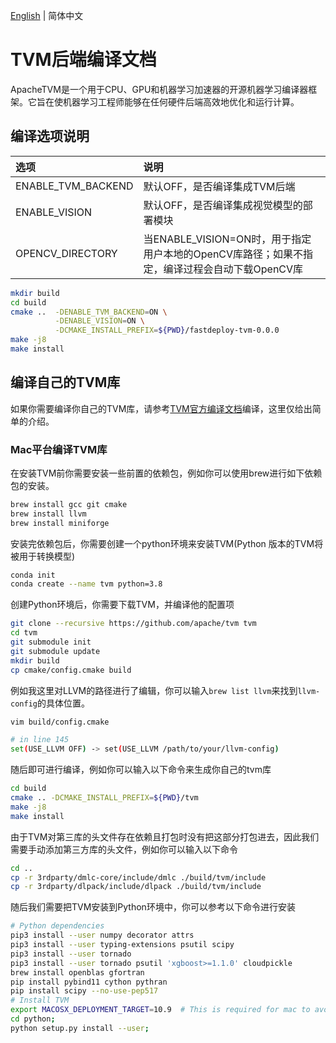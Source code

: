 [English]() | 简体中文

# TVM后端编译文档

ApacheTVM是一个用于CPU、GPU和机器学习加速器的开源机器学习编译器框架。它旨在使机器学习工程师能够在任何硬件后端高效地优化和运行计算。

## 编译选项说明

| 选项                 | 说明                                                           |
|:-------------------|:-------------------------------------------------------------|
| ENABLE_TVM_BACKEND | 默认OFF，是否编译集成TVM后端                                            |
| ENABLE_VISION      | 默认OFF，是否编译集成视觉模型的部署模块                                        |
| OPENCV_DIRECTORY   | 当ENABLE_VISION=ON时，用于指定用户本地的OpenCV库路径；如果不指定，编译过程会自动下载OpenCV库 |

```bash
mkdir build
cd build
cmake ..  -DENABLE_TVM_BACKEND=ON \
	      -DENABLE_VISION=ON \
          -DCMAKE_INSTALL_PREFIX=${PWD}/fastdeploy-tvm-0.0.0
make -j8
make install
```

## 编译自己的TVM库

如果你需要编译你自己的TVM库，请参考[TVM官方编译文档](https://tvm.apache.org/docs/install/from_source.html#build-the-shared-library)编译，这里仅给出简单的介绍。

### Mac平台编译TVM库

在安装TVM前你需要安装一些前置的依赖包，例如你可以使用brew进行如下依赖包的安装。

```bash
brew install gcc git cmake
brew install llvm
brew install miniforge
```

安装完依赖包后，你需要创建一个python环境来安装TVM(Python 版本的TVM将被用于转换模型)

```bash
conda init
conda create --name tvm python=3.8
```

创建Python环境后，你需要下载TVM，并编译他的配置项

```bash
git clone --recursive https://github.com/apache/tvm tvm
cd tvm
git submodule init
git submodule update
mkdir build
cp cmake/config.cmake build
```

例如我这里对LLVM的路径进行了编辑，你可以输入`brew list llvm`来找到`llvm-config`的具体位置。
```bash
vim build/config.cmake

# in line 145
set(USE_LLVM OFF) -> set(USE_LLVM /path/to/your/llvm-config)
```

随后即可进行编译，例如你可以输入以下命令来生成你自己的tvm库

```bash
cd build
cmake .. -DCMAKE_INSTALL_PREFIX=${PWD}/tvm
make -j8
make install
```

由于TVM对第三库的头文件存在依赖且打包时没有把这部分打包进去，因此我们需要手动添加第三方库的头文件，例如你可以输入以下命令

```bash
cd ..
cp -r 3rdparty/dmlc-core/include/dmlc ./build/tvm/include
cp -r 3rdparty/dlpack/include/dlpack ./build/tvm/include
```

随后我们需要把TVM安装到Python环境中，你可以参考以下命令进行安装

```bash
# Python dependencies
pip3 install --user numpy decorator attrs
pip3 install --user typing-extensions psutil scipy
pip3 install --user tornado
pip3 install --user tornado psutil 'xgboost>=1.1.0' cloudpickle
brew install openblas gfortran
pip install pybind11 cython pythran
pip install scipy --no-use-pep517
# Install TVM
export MACOSX_DEPLOYMENT_TARGET=10.9  # This is required for mac to avoid symbol conflicts with libstdc++
cd python;
python setup.py install --user;
```
